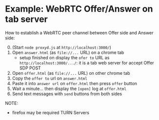 # Example: WebRTC Offer/Answer on tab server

How to establish a WebRTC peer channel between Offer side and Answer side:

0. (Start `node proxyd.js` at `http://localhost:3000/`)
1. Open `answer.html` (as `file://...` URL) on a chrome tab
    - setup finished on display 
      the `ofer to` URL as `http://localhost:3000/.../`:
      it is a tab web server for accept Offer SDP POST
2. Open `offer.html` (as `file://...` URL) on other chrome tab
3. Copy the `offer to` url on `answer.html`
4. Paste it into `answer url` on `offer.html` then press `offer` button
5. Wait a minute... then display the `[open]` log at `offer.html`
6. Send text messages with `send` buttons from both sides

NOTE:

- firefox may be required TURN Servers
